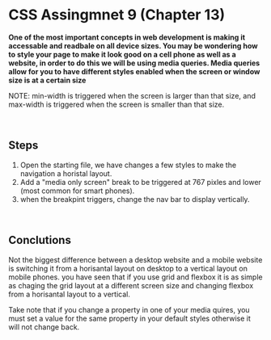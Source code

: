 # CSS Assingmnet 9 (Chapter 13)

**One of the most important concepts in web development is making it accessable and readbale on all device sizes. You may be wondering how to style your page to make it look good on a cell phone as well as a website, in order to do this we will be using media queries. Media queries allow for you to have different styles enabled when the screen or window size is at a certain size**

NOTE: min-width is triggered when the screen is larger than that size, and max-width is triggered when the screen is smaller than that size.

<br>

## Steps

1. Open the starting file, we have changes a few styles to make the navigation a horistal layout.
2. Add a "media only screen" break to be triggered at 767 pixles and lower (most common for smart phones).
3. when the breakpint triggers, change the nav bar to display vertically.

<br>

## Conclutions

Not the biggest difference between a desktop website and a mobile website is switching it from a horisantal layout on desktop to a vertical layout on mobile phones. you have seen that if you use grid and flexbox it is as simple as chaging the grid layout at a different screen size and changing flexbox from a horisantal layout to a vertical.

Take note that if you change a property in one of your media quires, you must set a value for the same property in your default styles otherwise it will not change back.
